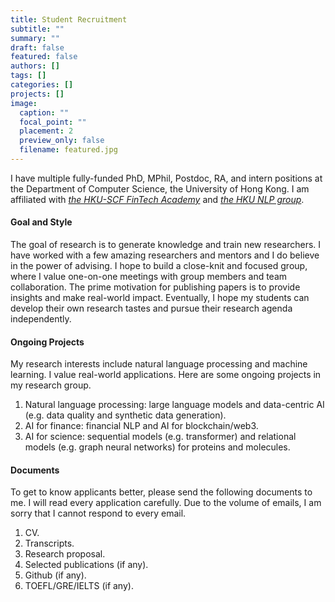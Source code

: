 ```yaml
---
title: Student Recruitment
subtitle: ""
summary: ""
draft: false
featured: false
authors: []
tags: []
categories: []
projects: []
image:
  caption: ""
  focal_point: ""
  placement: 2
  preview_only: false
  filename: featured.jpg
---
```

I have multiple fully-funded PhD, MPhil, Postdoc, RA, and intern positions at the Department of Computer Science, the University of Hong Kong. I am affiliated with *[the HKU-SCF FinTech Academy](https://fintechacademy.cs.hku.hk/)* and *[the HKU NLP group](https://nlp.cs.hku.hk/)*.

#### Goal and Style

The goal of research is to generate knowledge and train new researchers. I have worked with a few amazing researchers and mentors and I do believe in the power of advising. I hope to build a close-knit and focused group, where I value one-on-one meetings with group members and team collaboration. The prime motivation for publishing papers is to provide insights and make real-world impact. Eventually, I hope my students can develop their own research tastes and pursue their research agenda independently. 

#### Ongoing Projects

My research interests include natural language processing and machine learning. I value real-world applications. Here are some ongoing projects in my research group. 

1. Natural language processing: large language models and data-centric AI (e.g. data quality and synthetic data generation).
2. AI for finance: financial NLP and AI for blockchain/web3.
3. AI for science: sequential models (e.g. transformer) and relational models (e.g. graph neural networks) for proteins and molecules.

#### Documents

To get to know applicants better, please send the following documents to me. I will read every application carefully. Due to the volume of emails, I am sorry that I cannot respond to every email.

1. CV.
2. Transcripts.
3. Research proposal.
4. Selected publications (if any).
5. Github (if any).
6. TOEFL/GRE/IELTS (if any).
